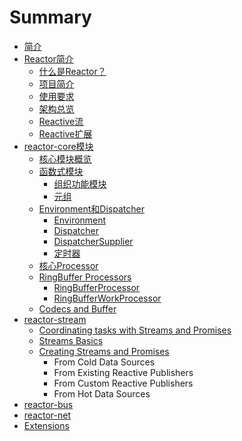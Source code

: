 # Summary

* [简介](README.md)
* [Reactor简介](introducing_reactor/README.md)
   * [什么是Reactor？](introducing_reactor/what_is_reactor.md)
   * [项目简介](introducing_reactor/about_the_project.md)
   * [使用要求](introducing_reactor/requirements.md)
   * [架构总览](introducing_reactor/architecture_overview.md)
   * [Reactive流](introducing_reactor/reactive_streams.md)
   * [Reactive扩展](introducing_reactor/reactive_extensions.md)
* [reactor-core模块](reactor-core/README.md)
   * [核心模块概览](reactor-core/core_overview.md)
   * [函数式模块](reactor-core/functional_artefacts.md)
       * [组织功能模块](reactor-core/organizing_functional_blocks.md)
       * [元组](reactor-core/tuples.md)
   * [Environment和Dispatcher](reactor-core/environment_and_dispatchers.md)
       * [Environment](reactor-core/environment.md)
       * [Dispatcher](reactor-core/dispatchers.md)
       * [DispatcherSupplier](reactor-core/dispatchersupplier.md)
       * [定时器](reactor-core/timers.md)
   * [核心Processor](reactor-core/core_processors.md)
   * [RingBuffer Processors](reactor-core/ringbuffer_processors.md)
       * [RingBufferProcessor](reactor-core/ringbufferprocessor.md)
       * [RingBufferWorkProcessor](reactor-core/ringbufferworkprocessor.md)
   * [Codecs and Buffer](reactor-core/codecs_and_buffer.md)
* [reactor-stream](reactor-stream/README.md)
   * [Coordinating tasks with Streams and Promises](coordinating_tasks_with_streams_and_promises.md)
   * [Streams Basics](streams_basics.md)
   * [Creating Streams and Promises](creating_streams_and_promises.md)
       * From Cold Data Sources
       * From Existing Reactive Publishers
       * From Custom Reactive Publishers
       * From Hot Data Sources
* [reactor-bus](reactor-bus/readme.md)
* [reactor-net](reactor-net/readme.md)
* [Extensions](extensions/readme.md)

